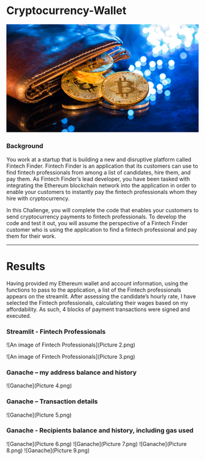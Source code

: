 # Cryptocurrency-Wallet

![An image shows a wallet with bitcoin.](Images/19-4-challenge-image.png)

### Background

You work at a startup that is building a new and disruptive platform called Fintech Finder. Fintech Finder is an application that its customers can use to find fintech professionals from among a list of candidates, hire them, and pay them. As Fintech Finder’s lead developer, you have been tasked with integrating the Ethereum blockchain network into the application in order to enable your customers to instantly pay the fintech professionals whom they hire with cryptocurrency.

In this Challenge, you will complete the code that enables your customers to send cryptocurrency payments to fintech professionals. To develop the code and test it out, you will assume the perspective of a Fintech Finder customer who is using the application to find a fintech professional and pay them for their work.

*********************************************************************************************************************************************************

# Results
Having provided my Ethereum wallet and account information, using the functions to pass to the application, a list of the Fintech professionals appears on the streamlit.  After assessing the candidate’s hourly rate, I have selected the Fintech professionals, calculating their wages based on my affordability.  As such, 4 blocks of payment transactions were signed and executed.

### Streamlit - Fintech Professionals 

![An image of Fintech Professionals](Picture 2.png)


![An image of Fintech Professionals](Picture 3.png)


### Ganache – my address balance and history

![Ganache](Picture 4.png)


### Ganache – Transaction details

![Ganache](Picture 5.png)


### Ganache - Recipients balance and history, including gas used

![Ganache](Picture 6.png)
![Ganache](Picture 7.png)
![Ganache](Picture 8.png)
![Ganache](Picture 9.png)

